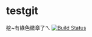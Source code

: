 # testgit
挖~有綠色徽章了ㄟ
[![Build Status](https://travis-ci.com/rabby56789/testgit.svg?branch=master)](https://travis-ci.com/rabby56789/testgit)